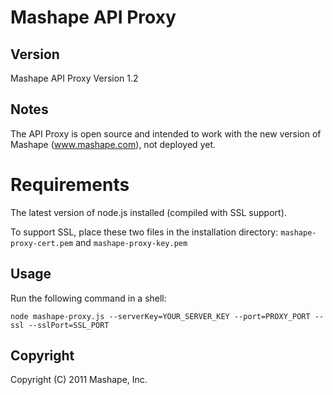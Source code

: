 Mashape API Proxy
======================

Version
-------
Mashape API Proxy Version 1.2

Notes
-----
The API Proxy is open source and intended to work with the new version of Mashape (www.mashape.com), not deployed yet.

Requirements
============
The latest version of node.js installed (compiled with SSL support).

To support SSL, place these two files in the installation directory: `mashape-proxy-cert.pem` and `mashape-proxy-key.pem`

Usage
-----
Run the following command in a shell:

    node mashape-proxy.js --serverKey=YOUR_SERVER_KEY --port=PROXY_PORT --ssl --sslPort=SSL_PORT
	
Copyright
---------
Copyright (C) 2011 Mashape, Inc.
